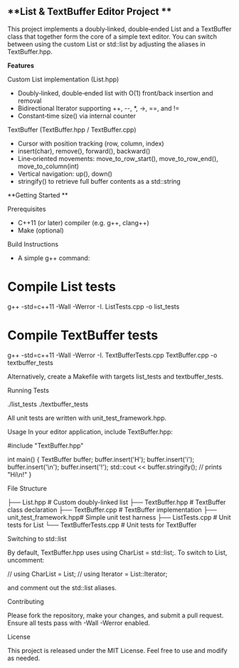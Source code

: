 **List & TextBuffer Editor Project
**
-----------------------------------
This project implements a doubly‑linked, double‑ended List<T> and a TextBuffer class that together form 
the core of a simple text editor. You can switch between using the custom List<T> or std::list<char> by 
adjusting the aliases in TextBuffer.hpp.

**Features**

Custom List implementation (List.hpp)
- Doubly‑linked, double‑ended list with O(1) front/back insertion and removal
- Bidirectional Iterator supporting ++, --, *, ->, ==, and !=
- Constant‐time size() via internal counter

TextBuffer (TextBuffer.hpp / TextBuffer.cpp)
- Cursor with position tracking (row, column, index)
- insert(char), remove(), forward(), backward()
- Line‐oriented movements: move_to_row_start(), move_to_row_end(), move_to_column(int)
- Vertical navigation: up(), down()
- stringify() to retrieve full buffer contents as a std::string

**Getting Started
**

Prerequisites
- C++11 (or later) compiler (e.g. g++, clang++)
- Make (optional)

Build Instructions
- A simple g++ command:

# Compile List tests
g++ -std=c++11 -Wall -Werror -I. ListTests.cpp -o list_tests

# Compile TextBuffer tests
g++ -std=c++11 -Wall -Werror -I. TextBufferTests.cpp TextBuffer.cpp -o textbuffer_tests

Alternatively, create a Makefile with targets list_tests and textbuffer_tests.

Running Tests

./list_tests
./textbuffer_tests

All unit tests are written with unit_test_framework.hpp.

Usage
In your editor application, include TextBuffer.hpp:

#include "TextBuffer.hpp"

int main() {
    TextBuffer buffer;
    buffer.insert('H');
    buffer.insert('i');
    buffer.insert('\n');
    buffer.insert('!');
    std::cout << buffer.stringify(); // prints "Hi\n!"
}

File Structure

├── List.hpp               # Custom doubly-linked list
├── TextBuffer.hpp         # TextBuffer class declaration
├── TextBuffer.cpp         # TextBuffer implementation
├── unit_test_framework.hpp# Simple unit test harness
├── ListTests.cpp          # Unit tests for List<T>
└── TextBufferTests.cpp    # Unit tests for TextBuffer

Switching to std::list

By default, TextBuffer.hpp uses using CharList = std::list<char>;. To switch to List<char>, uncomment:

// using CharList = List<char>;
// using Iterator = List<char>::Iterator;

and comment out the std::list aliases.

Contributing

Please fork the repository, make your changes, and submit a pull request. Ensure all tests pass with -Wall -Werror enabled.

License

This project is released under the MIT License. Feel free to use and modify as needed.

